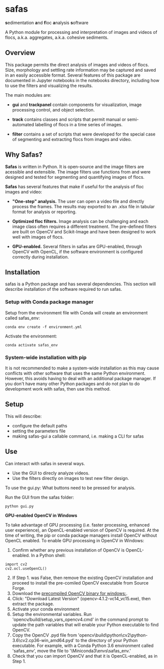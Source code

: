 # safas
**s**edimentation **a**nd **f**loc **a**nalysis **s**oftware

A Python module for processing and interpretation of images and videos of flocs, a.k.a. aggregates, a.k.a. cohesive sediments.

## Overview
This package permits the direct analysis of images and videos of flocs. Size, morphology and settling rate information may be captured and saved in an easily accessible format. Several features of this package are documented in Jupyter notebooks in the notebooks directory, including how to use the filters and visualizing the results.

The main modules are:

* **gui** and **trackpanel** contain components for visualization, image processing control, and object selection.

* **track** contains classes and scripts that permit manual or semi-automated labelling of flocs in a time series of images.

* **filter** contains a set of scripts that were developed for the special case of segmenting and extracting flocs from images and video.

## Why Safas?
**Safas** is written in Python. It is open-source and the image filters are acessible and extensible. The image filters use functions from  and were designed and tested for segmenting and quantifying images of flocs.

**Safas** has several features that make if useful for the analysis of floc images and video:
* **"One-step" analysis.** The user can open a video file and directly process the frames. The results may exported to an .xlsx file in tabular format for analysis or reporting.

* **Optimized floc filters.** Image analysis can be challenging and each image class often requires a different treatment. The pre-defined filters are built on OpenCV and Scikit-Image and have been designed to work well with images of flocs.

* **GPU-enabled.** Several filters in safas are GPU-enabled, through OpenCV with OpenCL, if the software environment is configured correctly during installation.

## Installation
safas is a Python package and has several dependencies. This section will describe installation of the software required to run safas.


### Setup with Conda package manager
Setup from the environment file with Conda will create an environment called safas_env:
```shell
conda env create -f environment.yml
```
Activate the environment:
``` shell
conda activate safas_env
```
### System-wide installation with pip
It is not recommended to make a system-wide installation as this may cause conflicts with other software that uses the same Python environment. However, this avoids having to deal with an additional package manager. If you don't have many other Python packages and do not plan to do development work with safas, then use this method.




## Setup
This will describe:
* configure the default paths
* setting the parameters file
* making safas-gui a callable command, i.e. making a CLI for safas

## Use
Can interact with safas in several ways.
* Use the GUI to direcly analyze videos.
* Use the filters directly on images to test new filter design.

To use the gui.py:
What buttons need to be pressed for analysis.

Run the GUI from the safas folder:
``` shell
python gui.py
```



**GPU-enabled OpenCV in Windows**

To take advantage of GPU processing (i.e. faster processing, enhanced user experience), an OpenCL-enabled version of OpenCV is required. At the time of writing, the pip or conda package managers install OpenCV without OpenCL enabled. To enable GPU processing in OpenCV in Windows:

1. Confirm whether any previous installation of OpenCV is OpenCL-enabled. In a Python shell:
``` shell
import cv2
cv2.ocl.useOpenCL()
```
2. If Step 1. was False, then remove the existing OpenCV installation and proceed to install the pre-comiled OpenCV executable from Source Forge.
3. Download the [precompiled OpenCV binary for windows:](https://sourceforge.net/projects/opencvlibrary/files/opencv-win/).
4. Click: "Download Latest Version" (opencv-4.1.2-vc14_vc15.exe), then extract the package.
4. Activate your conda environment
3. Setup the environmental variables. Run 'opencv/build/setup_vars_opencv4.cmd' in the command prompt to update the path variables that will enable your Python executable to find OpenCV.
4. Copy the OpenCV .pyd file from 'opencv\build\python\cv2\python-3.6\cv2.cp36-win_amd64.pyd' to the directory of your Python executable. For example, with a Conda Python 3.6 environment called 'safas_env', move the file to '\Miniconda3\envs\safas_env.'
5. Check that you can import OpenCV and that it is OpenCL-enabled, as in Step 1.
